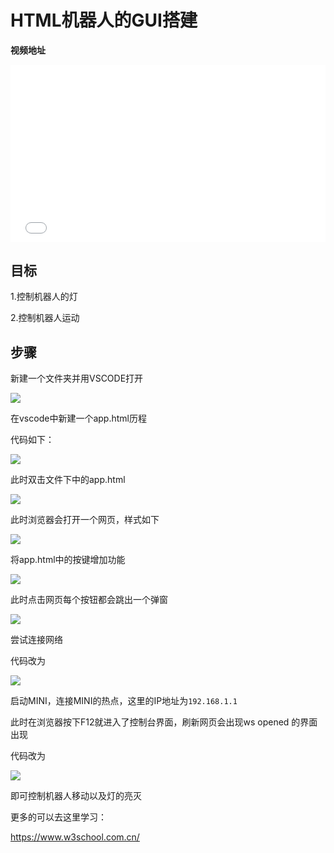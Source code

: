 # HTML机器人的GUI搭建

**视频地址**

<div style="position: relative; padding-bottom: 56.25%; height: 0;">
  <iframe src="//player.bilibili.com/player.html?aid=719694190&bvid=BV1zQ4y1e73o&cid=455534660&p=1&autoplay=0" frameborder="no" scrolling="no" 
    style="position: absolute; top: 0; left: 0; width: 100%; height: 100%;"></iframe>
</div>

## 目标
1.控制机器人的灯

2.控制机器人运动

## 步骤
新建一个文件夹并用VSCODE打开

![](https://tianbot-pic.oss-cn-beijing.aliyuncs.com/tianbot-pic/Tianbot-Doc202310311444334.webp)

在vscode中新建一个app.html历程

代码如下：

![](https://tianbot-pic.oss-cn-beijing.aliyuncs.com/tianbot-pic/Tianbot-Doc202310311445739.webp)

此时双击文件下中的app.html

![](https://tianbot-pic.oss-cn-beijing.aliyuncs.com/tianbot-pic/Tianbot-Doc202310311446141.webp)

此时浏览器会打开一个网页，样式如下

![](https://tianbot-pic.oss-cn-beijing.aliyuncs.com/tianbot-pic/Tianbot-Doc202310311448295.webp)

将app.html中的按键增加功能

![](https://tianbot-pic.oss-cn-beijing.aliyuncs.com/tianbot-pic/Tianbot-Doc202310311447065.webp)

此时点击网页每个按钮都会跳出一个弹窗

![](https://tianbot-pic.oss-cn-beijing.aliyuncs.com/tianbot-pic/Tianbot-Doc202310311448101.webp)

尝试连接网络

代码改为

![](https://tianbot-pic.oss-cn-beijing.aliyuncs.com/tianbot-pic/Tianbot-Doc202310311449560.webp)

启动MINI，连接MINI的热点，这里的IP地址为`192.168.1.1`

此时在浏览器按下F12就进入了控制台界面，刷新网页会出现ws opened 的界面出现

代码改为

![](https://tianbot-pic.oss-cn-beijing.aliyuncs.com/tianbot-pic/Tianbot-Doc202310311449121.webp)

即可控制机器人移动以及灯的亮灭

更多的可以去这里学习：

https://www.w3school.com.cn/